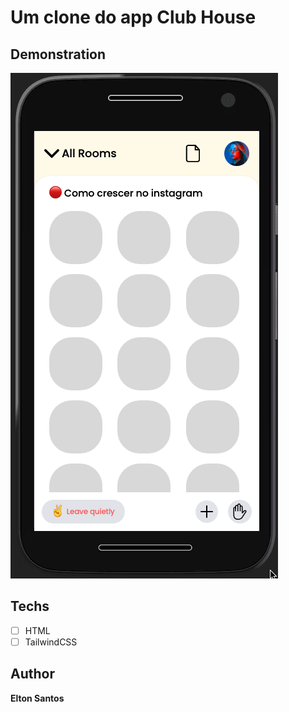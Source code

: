 # Um clone do app Club House

## Demonstration
<img src="./assets/demo.png" alt="Exemplo">

## Techs

* [ ] HTML
* [ ] TailwindCSS

## Author

**Elton Santos**